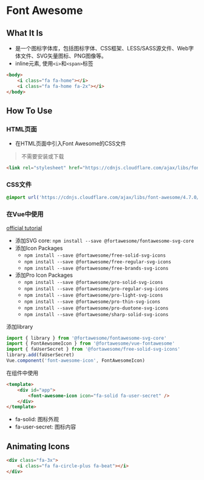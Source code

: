 # Font Awesome


## What It Is

- 是一个图标字体库，包括图标字体、CSS框架、LESS/SASS源文件、Web字体文件、SVG矢量图标、PNG图像等。
- inline元素, 使用`<i>`和`<span>`标签

```html
<body>
    <i class="fa fa-home"></i>
    <i class="fa fa-home fa-2x"></i>
</body>
```

## How To Use

### HTML页面

- 在HTML页面中引入Font Awesome的CSS文件
> 不需要安装或下载

```html
<link rel="stylesheet" href="https://cdnjs.cloudflare.com/ajax/libs/font-awesome/4.7.0/css/font-awesome.min.css">
```

### CSS文件

```css
@import url('https://cdnjs.cloudflare.com/ajax/libs/font-awesome/4.7.0/css/font-awesome.min.css');
```

### 在Vue中使用

[official tutorial](https://fontawesome.com/docs/web/use-with/vue/)


- 添加SVG core: `npm install --save @fortawesome/fontawesome-svg-core`
- 添加Icon Packages
  - `npm install --save @fortawesome/free-solid-svg-icons`
  - `npm install --save @fortawesome/free-regular-svg-icons`
  - `npm install --save @fortawesome/free-brands-svg-icons`
- 添加Pro Icon Packages
  - `npm install --save @fortawesome/pro-solid-svg-icons`
  - `npm install --save @fortawesome/pro-regular-svg-icons`
  - `npm install --save @fortawesome/pro-light-svg-icons`
  - `npm install --save @fortawesome/pro-thin-svg-icons`
  - `npm install --save @fortawesome/pro-duotone-svg-icons`
  - `npm install --save @fortawesome/sharp-solid-svg-icons`

添加library

```js
import { library } from '@fortawesome/fontawesome-svg-core'
import { FontAewsomeIcon } from '@fortawesome/vue-fontawesome'
import { faUserSecret } from '@fortawesome/free-solid-svg-icons'
library.add(faUserSecret)
Vue.component('font-awesome-icon', FontAwesomeIcon)
```

在组件中使用

```html
<template>
    <div id="app">
        <font-awesome-icon icon="fa-solid fa-user-secret" />
    </div>
</template>
```

- fa-solid: 图标外观
- fa-user-secret: 图标内容


## Animating Icons

```html
<div class="fa-3x">
    <i class="fa fa-circle-plus fa-beat"></i>
</div>
```
